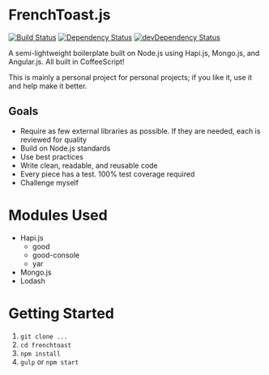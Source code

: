 FrenchToast.js
==============

[![Build Status](https://travis-ci.org/peterdemartini/frenchtoast.svg?branch=master)](https://travis-ci.org/peterdemartini/frenchtoast)
[![Dependency Status](https://david-dm.org/peterdemartini/frenchtoast.svg?theme=shields.io)](https://david-dm.org/peterdemartini/frenchtoast)
[![devDependency Status](https://david-dm.org/peterdemartini/frenchtoast/dev-status.svg?theme=shields.io)](https://david-dm.org/peterdemartini/frenchtoast#info=devDependencies)

A semi-lightweight boilerplate built on Node.js using Hapi.js, Mongo.js, and Angular.js. All built in CoffeeScript!

This is mainly a personal project for personal projects; if you like it, use it and help make it better.

## Goals

* Require as few external libraries as possible. If they are needed, each is reviewed for quality
* Build on Node.js standards
* Use best practices
* Write clean, readable, and reusable code
* Every piece has a test. 100% test coverage required
* Challenge myself


# Modules Used

* Hapi.js
	- good
	- good-console
	- yar
* Mongo.js
* Lodash

# Getting Started

1. `git clone ...`
2. `cd frenchtoast`
3. `npm install`
4. `gulp` or `npm start`
